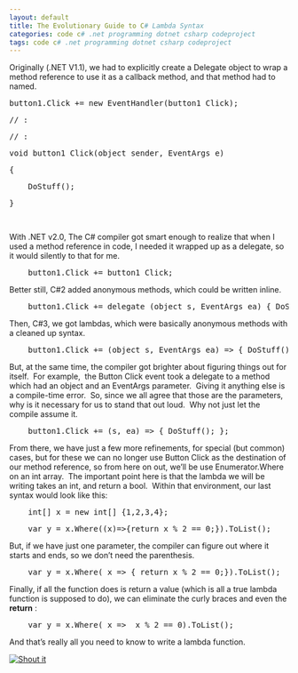 ```yaml
---
layout: default
title: The Evolutionary Guide to C# Lambda Syntax
categories: code c# .net programming dotnet csharp codeproject
tags: code c# .net programming dotnet csharp codeproject
---
```


  
<p>Originally (.NET V1.1), we had to explicitly create a Delegate object to wrap a method reference to use it as a callback method, and that method had to named.</p>
<div class="csharpcode">   <pre class="alt">button1.Click += <span class="kwrd">new</span> EventHandler(button1_Click);</pre>

  <pre><span class="rem">// :</span></pre>

  <pre class="alt"><span class="rem">// :</span></pre>

  <pre><span class="kwrd">void</span> button1_Click(<span class="kwrd">object</span> sender, EventArgs e)</pre>

  <pre class="alt">{</pre>

  <pre>    <span class="rem">DoStuff();</span></pre>

  <pre class="alt">}</pre>

  <pre> </pre>
</div>
<p>With .NET v2.0, The C# compiler got smart enough to realize that when I used a method reference in code, I needed it wrapped up as a delegate, so it would silently to that for me.</p>
<pre class="csharpcode">    button1.Click += button1_Click;</pre>
<p>Better still, C#2 added anonymous methods, which could be written inline.</p>
<pre class="csharpcode">    button1.Click += <span class="kwrd">delegate</span> (<span class="kwrd">object</span> s, EventArgs ea) { DoStuff();}</pre>
<p>Then, C#3, we got lambdas, which were basically anonymous methods with a cleaned up syntax.</p>
<pre class="csharpcode">    button1.Click += (<span class="kwrd">object</span> s, EventArgs ea) =&gt; { DoStuff(); };</pre>
<p>But, at the same time, the compiler got brighter about figuring things out for itself.  For example,  the Button Click event took a delegate to a method which had an object and an EventArgs parameter.  Giving it anything else is a compile-time error.  So, since we all agree that those are the parameters, why is it necessary for us to stand that out loud.  Why not just let the compile assume it.</p>
<pre class="csharpcode">    button1.Click += (s, ea) =&gt; { DoStuff(); };</pre>
<p>From there, we have just a few more refinements, for special (but common) cases, but for these we can no longer use Button Click as the destination of our method reference, so from here on out, we’ll be use Enumerator.Where on an int array.  The important point here is that the lambda we will be writing takes an int, and return a bool.  Within that environment, our last syntax would look like this:</p>
<div class="csharpcode">
  <pre class="alt">    <span class="kwrd">int</span>[] x = <span class="kwrd">new</span> <span class="kwrd">int</span>[] {1,2,3,4};</pre>

  <pre>    var y = x.Where((x)=&gt;{<span class="kwrd">return</span> x % 2 == 0;}).ToList();</pre>
</div>
<p>But, if we have just one parameter, the compiler can figure out where it starts and ends, so we don’t need the parenthesis. </p>
<pre class="csharpcode">    var y = x.Where( x =&gt; { <span class="kwrd">return</span> x % 2 == 0;}).ToList();</pre>
<p>Finally, if all the function does is return a value (which is all a true lambda function is supposed to do), we can eliminate the curly braces and even the <strong>return</strong> :</p>
<pre class="csharpcode">    var y = x.Where( x =&gt;  x % 2 == 0).ToList();</pre>
<p>And that’s really all you need to know to write a lambda function.</p>
<a href="http://dotnetshoutout.com/Honest-Illusion-The-Evolutionary-Guide-to-C-Lambda-Syntax">
  <img alt="Shout it" src="http://dotnetshoutout.com/image.axd?url=http%3A%2F%2Fhonestillusion.com%2Fblogs%2Fblog_0%2Farchive%2F2011%2F03%2F17%2Fthe-evolutionary-guide-to-c-lambda-syntax.aspx" style="border:0px;" />
</a>